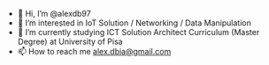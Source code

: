 - 👋 Hi, I’m @alexdb97
- 👀 I’m interested in IoT Solution / Networking / Data Manipulation 
- 🌱 I’m currently studying ICT Solution Architect Curriculum (Master Degree) at University of Pisa
- 📫 How to reach me alex.dbia@gmail.com

